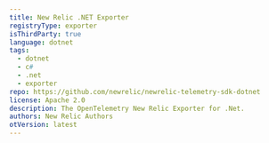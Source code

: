 ```yaml
---
title: New Relic .NET Exporter
registryType: exporter
isThirdParty: true
language: dotnet
tags:
  - dotnet
  - c#
  - .net
  - exporter
repo: https://github.com/newrelic/newrelic-telemetry-sdk-dotnet
license: Apache 2.0
description: The OpenTelemetry New Relic Exporter for .Net.
authors: New Relic Authors
otVersion: latest
---
```

